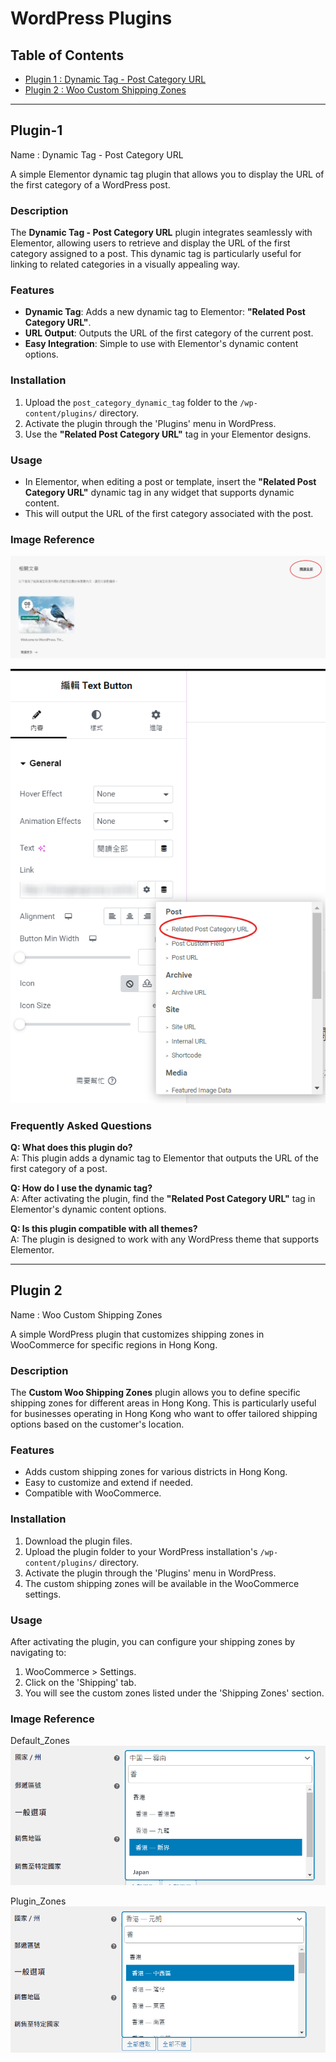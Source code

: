 # WordPress Plugins

## Table of Contents
- [Plugin 1 : Dynamic Tag - Post Category URL](#plugin-1)
- [Plugin 2 : Woo Custom Shipping Zones](#plugin-2)

---

## Plugin-1
Name : Dynamic Tag - Post Category URL

A simple Elementor dynamic tag plugin that allows you to display the URL of the first category of a WordPress post.

### Description
The **Dynamic Tag - Post Category URL** plugin integrates seamlessly with Elementor, allowing users to retrieve and display the URL of the first category assigned to a post. This dynamic tag is particularly useful for linking to related categories in a visually appealing way.

### Features
- **Dynamic Tag**: Adds a new dynamic tag to Elementor: **"Related Post Category URL"**.
- **URL Output**: Outputs the URL of the first category of the current post.
- **Easy Integration**: Simple to use with Elementor's dynamic content options.

### Installation
1. Upload the `post_category_dynamic_tag` folder to the `/wp-content/plugins/` directory.
2. Activate the plugin through the 'Plugins' menu in WordPress.
3. Use the **"Related Post Category URL"** tag in your Elementor designs.

### Usage
- In Elementor, when editing a post or template, insert the **"Related Post Category URL"** dynamic tag in any widget that supports dynamic content.
- This will output the URL of the first category associated with the post.

### Image Reference

![Related Post](ref_pic/Dynamic_Tag-Post_Category_URL_Pic/related_post.PNG)

![Text Button](ref_pic/Dynamic_Tag-Post_Category_URL_Pic/text_button.PNG)

### Frequently Asked Questions

**Q: What does this plugin do?**  
A: This plugin adds a dynamic tag to Elementor that outputs the URL of the first category of a post.

**Q: How do I use the dynamic tag?**  
A: After activating the plugin, find the **"Related Post Category URL"** tag in Elementor's dynamic content options.

**Q: Is this plugin compatible with all themes?**  
A: The plugin is designed to work with any WordPress theme that supports Elementor.

---
## Plugin 2
Name : Woo Custom Shipping Zones

A simple WordPress plugin that customizes shipping zones in WooCommerce for specific regions in Hong Kong.

### Description
The **Custom Woo Shipping Zones** plugin allows you to define specific shipping zones for different areas in Hong Kong. This is particularly useful for businesses operating in Hong Kong who want to offer tailored shipping options based on the customer's location.

### Features
- Adds custom shipping zones for various districts in Hong Kong.
- Easy to customize and extend if needed.
- Compatible with WooCommerce.

### Installation
1. Download the plugin files.
2. Upload the plugin folder to your WordPress installation's `/wp-content/plugins/` directory.
3. Activate the plugin through the 'Plugins' menu in WordPress.
4. The custom shipping zones will be available in the WooCommerce settings.

### Usage
After activating the plugin, you can configure your shipping zones by navigating to:
1. WooCommerce > Settings.
2. Click on the 'Shipping' tab.
3. You will see the custom zones listed under the 'Shipping Zones' section.

### Image Reference
Default_Zones
![Default_Zones](https://github.com/CNCKNAM/Wordpress-Plugin/blob/main/ref_pic/woo-custom-shipping-zones/default_zones.PNG)

Plugin_Zones
![Plugin_Zones](https://github.com/CNCKNAM/Wordpress-Plugin/blob/main/ref_pic/woo-custom-shipping-zones/plugin_zones.PNG)




